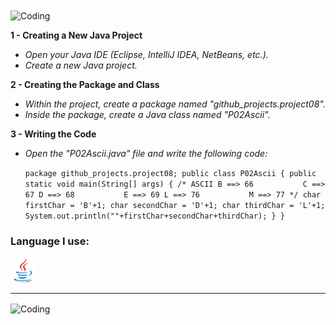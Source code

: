 <img align="center" alt="Coding" width="999" src="https://krishastudio.com//wp-content/uploads/2021/06/5.gif">

**1 - Creating a New Java Project**

* _Open your Java IDE (Eclipse, IntelliJ IDEA, NetBeans, etc.)._
* _Create a new Java project._

**2 - Creating the Package and Class**

* _Within the project, create a package named "github_projects.project08"._
* _Inside the package, create a Java class named "P02Ascii"._

**3 - Writing the Code**

* _Open the "P02Ascii.java" file and write the following code:_

  `package github_projects.project08;
    public class P02Ascii {
    public static void main(String[] args) {
       /* ASCII
          B ==> 66           C ==> 67
          D ==> 68           E ==> 69
          L ==> 76           M ==> 77
        */
        char firstChar = 'B'+1;
        char secondChar = 'D'+1;
        char thirdChar = 'L'+1;
        System.out.println(""+firstChar+secondChar+thirdChar);
    } }`

### Language I use:

<a href="https://www.java.com" target="_blank" rel="noreferrer"> <img src="https://raw.githubusercontent.com/devicons/devicon/master/icons/java/java-original.svg" alt="java" width="40" height="40"/> </a>

***



<img align="center" alt="Coding" width="1000" src="https://cdn.kibrispdr.org/data/1796/the-end-gif-7.gif">










